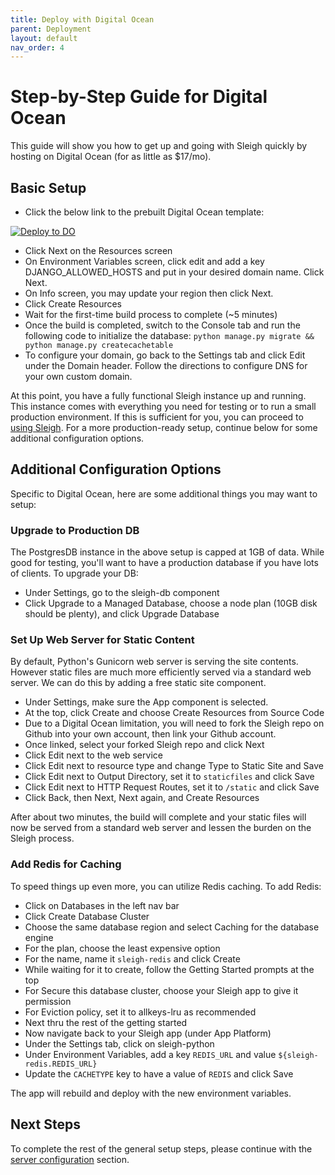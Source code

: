 ```yaml
---
title: Deploy with Digital Ocean
parent: Deployment
layout: default
nav_order: 4
---
```


# Step-by-Step Guide for Digital Ocean
This guide will show you how to get up and going with Sleigh quickly by hosting on Digital Ocean (for as little as $17/mo).

## Basic Setup
- Click the below link to the prebuilt Digital Ocean template:

[![Deploy to DO](https://www.deploytodo.com/do-btn-blue-ghost.svg)](https://cloud.digitalocean.com/apps/new?repo=https://github.com/clreinki/sleigh/tree/main&refcode=fd652045edeb)

- Click Next on the Resources screen
- On Environment Variables screen, click edit and add a key DJANGO_ALLOWED_HOSTS and put in your desired domain name.  Click Next.
- On Info screen, you may update your region then click Next.
- Click Create Resources
- Wait for the first-time build process to complete (~5 minutes)
- Once the build is completed, switch to the Console tab and run the following code to initialize the database:
`python manage.py migrate && python manage.py createcachetable`
- To configure your domain, go back to the Settings tab and click Edit under the Domain header.  Follow the directions to configure DNS for your own custom domain.

At this point, you have a fully functional Sleigh instance up and running.  This instance comes with everything you need for testing or to run a small production environment.  If this is sufficient for you, you can proceed to [using Sleigh](/docs/usingsleigh/).  For a more production-ready setup, continue below for some additional configuration options.

## Additional Configuration Options
Specific to Digital Ocean, here are some additional things you may want to setup:

### Upgrade to Production DB
The PostgresDB instance in the above setup is capped at 1GB of data. While good for testing, you'll want to have a production database if you have lots of clients.  To upgrade your DB:
- Under Settings, go to the sleigh-db component
- Click Upgrade to a Managed Database, choose a node plan (10GB disk should be plenty), and click Upgrade Database

### Set Up Web Server for Static Content
By default, Python's Gunicorn web server is serving the site contents.  However static files are much more efficiently served via a standard web server.  We can do this by adding a free static site component.
- Under Settings, make sure the App component is selected.
- At the top, click Create and choose Create Resources from Source Code
- Due to a Digital Ocean limitation, you will need to fork the Sleigh repo on Github into your own account, then link your Github account.
- Once linked, select your forked Sleigh repo and click Next
- Click Edit next to the web service
- Click Edit next to resource type and change Type to Static Site and Save
- Click Edit next to Output Directory, set it to `staticfiles` and click Save
- Click Edit next to HTTP Request Routes, set it to `/static` and click Save
- Click Back, then Next, Next again, and Create Resources

After about two minutes, the build will complete and your static files will now be served from a standard web server and lessen the burden on the Sleigh process.

### Add Redis for Caching
To speed things up even more, you can utilize Redis caching. To add Redis:
- Click on Databases in the left nav bar
- Click Create Database Cluster
- Choose the same database region and select Caching for the database engine
- For the plan, choose the least expensive option
- For the name, name it `sleigh-redis` and click Create
- While waiting for it to create, follow the Getting Started prompts at the top
- For Secure this database cluster, choose your Sleigh app to give it permission
- For Eviction policy, set it to allkeys-lru as recommended
- Next thru the rest of the getting started
- Now navigate back to your Sleigh app (under App Platform)
- Under the Settings tab, click on sleigh-python
- Under Environment Variables, add a key `REDIS_URL` and value `${sleigh-redis.REDIS_URL}`
- Update the `CACHETYPE` key to have a value of `REDIS` and click Save

The app will rebuild and deploy with the new environment variables.

## Next Steps
To complete the rest of the general setup steps, please continue with the [server configuration](/docs/configuration/) section.